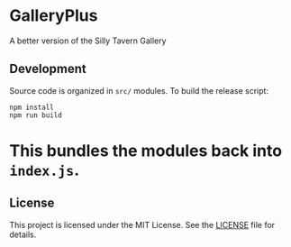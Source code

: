 # GalleryPlus
A better version of the Silly Tavern Gallery

## Development

Source code is organized in `src/` modules. To build the release script:

```
npm install
npm run build
```

This bundles the modules back into `index.js`.
=======
## License
This project is licensed under the MIT License. See the [LICENSE](LICENSE) file for details.